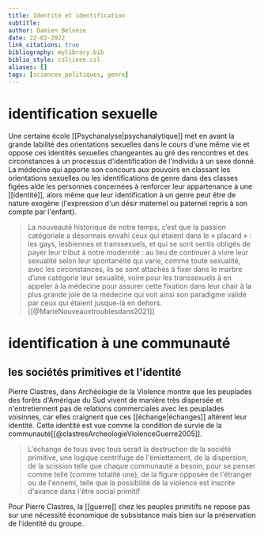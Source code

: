 ```yaml
---
title: Identité et identification
subtitle:
author: Damien Belvèze
date: 22-03-2022
link_citations: true
bibliography: mylibrary.bib
biblio_style: csl\ieee.csl
aliases: []
tags: [sciences_politiques, genre]
---
```



# identification sexuelle

Une certaine école [[Psychanalyse|psychanalytique]] met en avant la grande labilité des orientations sexuelles dans le cours d'une même vie et oppose ces identités sexuelles changeantes au gré des rencontres et des circonstances à un processus d'identification de l'individu à un sexe donné. La médecine qui apporte son concours aux pouvoirs en classant les orientations sexuelles ou les identifications de genre dans des classes figées aide les personnes concernées à renforcer leur appartenance à une [[identité]], alors même que leur identification à un genre peut être de nature exogène (l'expression d'un désir maternel ou paternel repris à son compte par l'enfant). 

>La nouveauté historique de notre temps, c’est que la passion catégoriale a désormais envahi ceux qui étaient dans le « placard » : les gays, lesbiennes et transsexuels, et qui se sont sentis obligés de payer leur tribut à notre modernité : au lieu de continuer à vivre leur sexualité selon leur spontanéité qui varie, comme toute sexualité, avec les circonstances, ils se sont attachés à fixer dans le marbre d’une catégorie leur sexualité, voire pour les transsexuels à en appeler à la médecine pour assurer cette fixation dans leur chair à la plus grande joie de la médecine qui voit ainsi son paradigme validé par ceux qui étaient jusque-là en dehors.[[@MarieNouveauxtroublesdans2021]]

# identification à une communauté

## les sociétés primitives et l'identité

Pierre Clastres, dans Archéologie de la Violence montre que les peuplades des forêts d'Amérique du Sud vivent de manière très dispersée et n'entretiennent pas de relations commerciales avec les peuplades voisinnes, car elles craignent que ces [[échange|échanges]] altèrent leur identité. Cette identité est vue comme la condition de survie de la communauté[[@clastresArcheologieViolenceGuerre2005]]. 

> L'échange de tous avec tous serait la destruction de la société primitive, une logique centrifuge de l'émiettement, de la dispersion, de la scission telle que chaque communauté a besoin, pour se penser comme telle (comme totalité une), de la figure opposée de l'étranger ou de l'ennemi, telle que la possibilité de la violence est inscrite d'avance dans l'être social primitif

Pour Pierre Clastres, la [[guerre]] chez les peuples primitifs ne repose pas sur une nécessité économique de subsistance mais bien sur la préservation de l'identité du groupe.